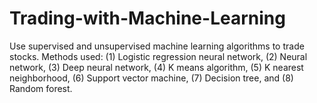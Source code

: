 # Trading-with-Machine-Learning
Use supervised and unsupervised machine learning algorithms to trade stocks. Methods used: (1) Logistic regression neural network, (2) Neural network, (3) Deep neural network, (4) K means algorithm, (5) K nearest neighborhood, (6) Support vector machine, (7) Decision tree, and (8) Random forest.

